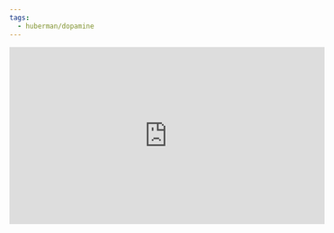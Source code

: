 ```yaml
---
tags:
  - huberman/dopamine
---
```


<iframe width="560" height="315" src="https://www.youtube.com/embed/2po3w5oFygY?si=ojRPtGAhlKW25tow" title="YouTube video player" frameborder="0" allow="accelerometer; autoplay; clipboard-write; encrypted-media; gyroscope; picture-in-picture; web-share" allowfullscreen></iframe>

